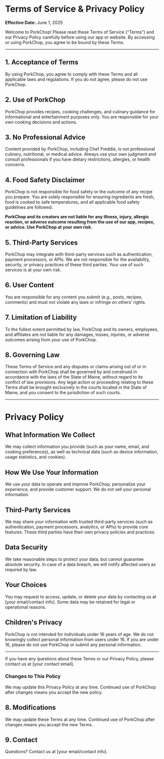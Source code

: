 # Terms of Service & Privacy Policy

**Effective Date:** June 1, 2025

Welcome to PorkChop! Please read these Terms of Service ("Terms") and our Privacy Policy carefully before using our app or website. By accessing or using PorkChop, you agree to be bound by these Terms.

---

## 1. Acceptance of Terms
By using PorkChop, you agree to comply with these Terms and all applicable laws and regulations. If you do not agree, please do not use PorkChop.

## 2. Use of PorkChop
PorkChop provides recipes, cooking challenges, and culinary guidance for informational and entertainment purposes only. You are responsible for your own cooking decisions and actions.

## 3. No Professional Advice
Content provided by PorkChop, including Chef Freddie, is not professional culinary, nutritional, or medical advice. Always use your own judgment and consult professionals if you have dietary restrictions, allergies, or health concerns.

## 4. Food Safety Disclaimer
PorkChop is not responsible for food safety or the outcome of any recipe you prepare. You are solely responsible for ensuring ingredients are fresh, food is cooked to safe temperatures, and all applicable food safety guidelines are followed.

**PorkChop and its creators are not liable for any illness, injury, allergic reaction, or adverse outcome resulting from the use of our app, recipes, or advice. Use PorkChop at your own risk.**

## 5. Third-Party Services
PorkChop may integrate with third-party services such as authentication, payment processors, or APIs. We are not responsible for the availability, security, or privacy practices of these third parties. Your use of such services is at your own risk.

## 6. User Content
You are responsible for any content you submit (e.g., posts, recipes, comments) and must not violate any laws or infringe on others’ rights.

## 7. Limitation of Liability
To the fullest extent permitted by law, PorkChop and its owners, employees, and affiliates are not liable for any damages, losses, injuries, or adverse outcomes arising from your use of PorkChop.

## 8. Governing Law
These Terms of Service and any disputes or claims arising out of or in connection with PorkChop shall be governed by and construed in accordance with the laws of the State of Maine, without regard to its conflict of law provisions. Any legal action or proceeding relating to these Terms shall be brought exclusively in the courts located in the State of Maine, and you consent to the jurisdiction of such courts.

---

# Privacy Policy

## What Information We Collect
We may collect information you provide (such as your name, email, and cooking preferences), as well as technical data (such as device information, usage statistics, and cookies).

## How We Use Your Information
We use your data to operate and improve PorkChop, personalize your experience, and provide customer support. We do not sell your personal information.

## Third-Party Services
We may share your information with trusted third-party services (such as authentication, payment processors, analytics, or APIs) to provide core features. These third parties have their own privacy policies and practices.

## Data Security
We take reasonable steps to protect your data, but cannot guarantee absolute security. In case of a data breach, we will notify affected users as required by law.

## Your Choices
You may request to access, update, or delete your data by contacting us at [your email/contact info]. Some data may be retained for legal or operational reasons.

## Children's Privacy
PorkChop is not intended for individuals under 16 years of age. We do not knowingly collect personal information from users under 16. If you are under 16, please do not use PorkChop or submit any personal information.

---

If you have any questions about these Terms or our Privacy Policy, please contact us at [your contact email].

### Changes to This Policy
We may update this Privacy Policy at any time. Continued use of PorkChop after changes means you accept the new policy.

## 8. Modifications
We may update these Terms at any time. Continued use of PorkChop after changes means you accept the new Terms.

## 9. Contact
Questions? Contact us at [your email/contact info].
